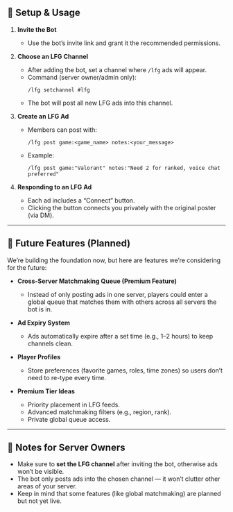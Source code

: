 ## 🔧 Setup & Usage

1. **Invite the Bot**
   - Use the bot’s invite link and grant it the recommended permissions.

2. **Choose an LFG Channel**
   - After adding the bot, set a channel where `/lfg` ads will appear.
   - Command (server owner/admin only):  
     ```
     /lfg setchannel #lfg
     ```
   - The bot will post all new LFG ads into this channel.

3. **Create an LFG Ad**
   - Members can post with:  
     ```
     /lfg post game:<game_name> notes:<your_message>
     ```
   - Example:  
     ```
     /lfg post game:"Valorant" notes:"Need 2 for ranked, voice chat preferred"
     ```

4. **Responding to an LFG Ad**
   - Each ad includes a “Connect” button.
   - Clicking the button connects you privately with the original poster (via DM).

---

## 🚀 Future Features (Planned)

We’re building the foundation now, but here are features we’re considering for the future:

- **Cross-Server Matchmaking Queue (Premium Feature)**  
  - Instead of only posting ads in one server, players could enter a global queue that matches them with others across all servers the bot is in.

- **Ad Expiry System**  
  - Ads automatically expire after a set time (e.g., 1–2 hours) to keep channels clean.

- **Player Profiles**  
  - Store preferences (favorite games, roles, time zones) so users don’t need to re-type every time.

- **Premium Tier Ideas**  
  - Priority placement in LFG feeds.  
  - Advanced matchmaking filters (e.g., region, rank).  
  - Private global queue access.  

---

## 📌 Notes for Server Owners
- Make sure to **set the LFG channel** after inviting the bot, otherwise ads won’t be visible.  
- The bot only posts ads into the chosen channel — it won’t clutter other areas of your server.  
- Keep in mind that some features (like global matchmaking) are planned but not yet live.  
